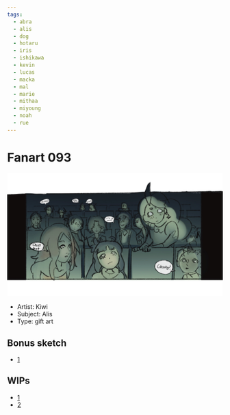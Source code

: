 ```yaml
---
tags:
  - abra
  - alis
  - dog
  - hotaru
  - iris
  - ishikawa
  - kevin
  - lucas
  - macka
  - mal
  - marie
  - mithaa
  - miyoung
  - noah
  - rue
---
```


# Fanart 093

<img src="assets/2025-07-02_fanimage-166.jpg">

- Artist: Kiwi
- Subject: Alis
- Type: gift art

## Bonus sketch

- [1](assets/2025-07-02_fanimage-167.png)

## WIPs

- [1](assets/2025-07-02_fanimage-164.jpg)
- [2](assets/2025-07-02_fanimage-165.jpg)
